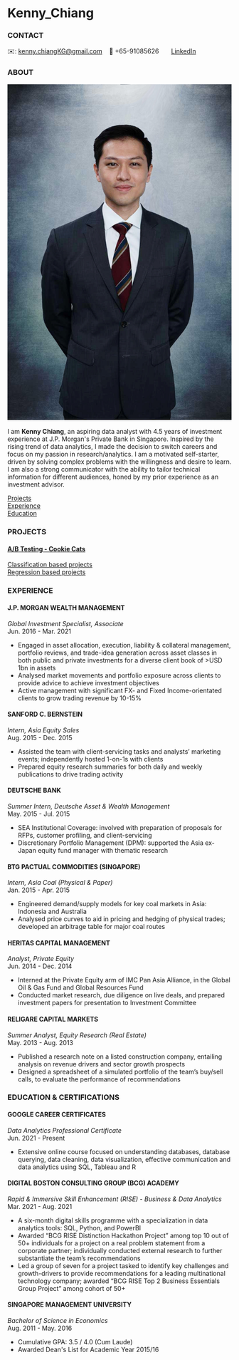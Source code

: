 # Kenny_Chiang

<!-- CONTACT Section Starts -->
### CONTACT

<!-- Add your details -->
✉️: kenny.chiangKG@gmail.com 
&nbsp;&nbsp; 📲 +65-91085626
&nbsp;&nbsp;&nbsp;&nbsp;&nbsp; [LinkedIn](https://www.linkedin.com/in/kenny-chiang-kai-kuang-84089959/) 
<!-- CONTACT Section Ends -->

<!-- ABOUT Section Starts -->
### ABOUT
<!-- Add link to your picture -->

![alt text](https://github.com/kennyckg/Kenny_Chiang/raw/main/1181%20small.jpg)

<!-- Add your details -->

I am __Kenny Chiang__, an aspiring data analyst with 4.5 years of investment experience at J.P. Morgan's Private Bank in Singapore. Inspired by the rising trend of data analytics, I made the decision to switch careers and focus on my passion in research/analytics. I am a motivated self-starter, driven by solving complex problems with the willingness and desire to learn. I am also a strong communicator with the ability to tailor technical information for different audiences, honed by my prior experience as an investment advisor. 

<!-- Add link to the sections -->
[Projects](#projects) <br>
[Experience](#experience) <br>
[Education](#education) <br>
<!-- ABOUT Section Ends -->

<!-- PROJECTS Section Starts -->
### PROJECTS
<!-- Add your details -->
#### [A/B Testing - Cookie Cats](https://github.com/kennyckg/Projects/blob/694fe8baf6abe16942d366288fd5f295ced7704c/BCG%20RISE/MP2_AB%20Testing_Cookie%20Cats.ipynb)

[Classification based projects](#classification-based-projects) <br>
[Regression based projects](#regression-based-projects) <br>

<!-- PROJECTS Section Ends -->

<!-- EXPERIENCE Section Starts -->
### EXPERIENCE
<!-- Add your details -->
#### J.P. MORGAN WEALTH MANAGEMENT
_Global Investment Specialist, Associate_<br>
Jun. 2016 - Mar. 2021
<ul>
  <li> Engaged in asset allocation, execution, liability & collateral management, portfolio reviews, and trade-idea generation across asset classes in both public and private investments for a diverse client book of >USD 1bn in assets </li>
  <li> Analysed market movements and portfolio exposure across clients to provide advice to achieve investment objectives </li>
  <li> Active management with significant FX- and Fixed Income-orientated clients to grow trading revenue by 10-15% </li>
</ul>

#### SANFORD C. BERNSTEIN
_Intern, Asia Equity Sales_<br>
Aug. 2015 - Dec. 2015
<ul>
  <li> Assisted the team with client-servicing tasks and analysts’ marketing events; independently hosted 1-on-1s with clients </li>
  <li> Prepared equity research summaries for both daily and weekly publications to drive trading activity </li>
</ul>

#### DEUTSCHE BANK
_Summer Intern, Deutsche Asset & Wealth Management_<br>
May. 2015 - Jul. 2015
<ul>
  <li> SEA Institutional Coverage: involved with preparation of proposals for RFPs, customer profiling, and client-servicing </li>
  <li> Discretionary Portfolio Management (DPM): supported the Asia ex-Japan equity fund manager with thematic research </li>
</ul>

#### BTG PACTUAL COMMODITIES (SINGAPORE)
_Intern, Asia Coal (Physical & Paper)_<br>
Jan. 2015 - Apr. 2015
<ul>
  <li> Engineered demand/supply models for key coal markets in Asia: Indonesia and Australia </li>
  <li> Analysed price curves to aid in pricing and hedging of physical trades; developed an arbitrage table for major coal routes </li>
</ul>

#### HERITAS CAPITAL MANAGEMENT
_Analyst, Private Equity_<br>
Jun. 2014 - Dec. 2014
<ul>
  <li> Interned at the Private Equity arm of IMC Pan Asia Alliance, in the Global Oil & Gas Fund and Global Resources Fund </li>
  <li> Conducted market research, due diligence on live deals, and prepared investment papers for presentation to Investment Committee </li>
</ul>

#### RELIGARE CAPITAL MARKETS
_Summer Analyst, Equity Research (Real Estate)_<br>
May. 2013 - Aug. 2013
<ul>
  <li> Published a research note on a listed construction company, entailing analysis on revenue drivers and sector growth prospects </li>
  <li> Designed a spreadsheet of a simulated portfolio of the team’s buy/sell calls, to evaluate the performance of recommendations </li> 
</ul>

<!-- EXPERIENCE Section Ends -->

<!-- EDUCATION Section Starts -->
### EDUCATION & CERTIFICATIONS
<!-- Add your details -->
#### GOOGLE CAREER CERTIFICATES
_Data Analytics Professional Certificate_<br>
Jun. 2021 - Present
<ul>
  <li> Extensive online course focused on understanding databases, database querying, data cleaning, data visualization, effective communication and data analytics using SQL, Tableau and R </li>
</ul>

#### DIGITAL BOSTON CONSULTING GROUP (BCG) ACADEMY
_Rapid & Immersive Skill Enhancement (RISE) - Business & Data Analytics_<br>
Mar. 2021 - Aug. 2021
<ul>
  <li> A six-month digital skills programme with a specialization in data analytics tools: SQL, Python, and PowerBI </li>
  <li> Awarded “BCG RISE Distinction Hackathon Project” among top 10 out of 50+ individuals for a project on a real problem statement from a corporate partner; individually conducted external research to further substantiate the team’s recommendations </li>
  <li> Led a group of seven for a project tasked to identify key challenges and growth-drivers to provide recommendations for a leading multinational technology company; awarded “BCG RISE Top 2 Business Essentials Group Project” among cohort of 50+ </li>  
</ul>

#### SINGAPORE MANAGEMENT UNIVERSITY
_Bachelor of Science in Economics_<br>
Aug. 2011 - May. 2016
<ul>
  <li> Cumulative GPA: 3.5 / 4.0 (Cum Laude) </li>
  <li> Awarded Dean's List for Academic Year 2015/16 </li> 
</ul>

<!-- EDUCATION Section Ends -->
